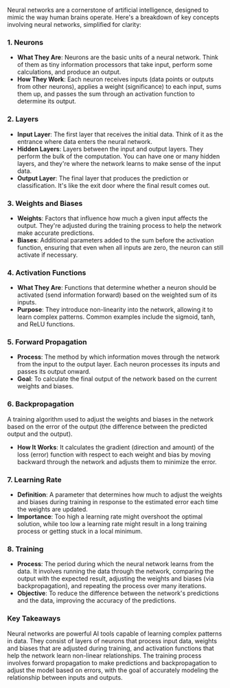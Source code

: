Neural networks are a cornerstone of artificial intelligence, designed to mimic the way human brains operate. Here's a breakdown of key concepts involving neural networks, simplified for clarity:

### 1. **Neurons**

- **What They Are**: Neurons are the basic units of a neural network. Think of them as tiny information processors that take input, perform some calculations, and produce an output.
- **How They Work**: Each neuron receives inputs (data points or outputs from other neurons), applies a weight (significance) to each input, sums them up, and passes the sum through an activation function to determine its output.

### 2. **Layers**

- **Input Layer**: The first layer that receives the initial data. Think of it as the entrance where data enters the neural network.
- **Hidden Layers**: Layers between the input and output layers. They perform the bulk of the computation. You can have one or many hidden layers, and they're where the network learns to make sense of the input data.
- **Output Layer**: The final layer that produces the prediction or classification. It's like the exit door where the final result comes out.

### 3. **Weights and Biases**

- **Weights**: Factors that influence how much a given input affects the output. They're adjusted during the training process to help the network make accurate predictions.
- **Biases**: Additional parameters added to the sum before the activation function, ensuring that even when all inputs are zero, the neuron can still activate if necessary.

### 4. **Activation Functions**

- **What They Are**: Functions that determine whether a neuron should be activated (send information forward) based on the weighted sum of its inputs.
- **Purpose**: They introduce non-linearity into the network, allowing it to learn complex patterns. Common examples include the sigmoid, tanh, and ReLU functions.

### 5. **Forward Propagation**

- **Process**: The method by which information moves through the network from the input to the output layer. Each neuron processes its inputs and passes its output onward.
- **Goal**: To calculate the final output of the network based on the current weights and biases.

### 6. **Backpropagation**

  A training algorithm used to adjust the weights and biases in the network based on the error of the output (the difference between the predicted output and the  output).
- **How It Works**: It calculates the gradient (direction and amount) of the loss (error) function with respect to each weight and bias by moving backward through the network and adjusts them to minimize the error.

### 7. **Learning Rate**

- **Definition**: A parameter that determines how much to adjust the weights and biases during training in response to the estimated error each time the weights are updated.
- **Importance**: Too high a learning rate might overshoot the optimal solution, while too low a learning rate might result in a long training process or getting stuck in a local minimum.

### 8. **Training**

- **Process**: The period during which the neural network learns from the data. It involves running the data through the network, comparing the output with the expected result, adjusting the weights and biases (via backpropagation), and repeating the process over many iterations.
- **Objective**: To reduce the difference between the network's predictions and the  data, improving the accuracy of the predictions.

### Key Takeaways

Neural networks are powerful AI tools capable of learning complex patterns in data. They consist of layers of neurons that process input data, weights and biases that are adjusted during training, and activation functions that help the network learn non-linear relationships. The training process involves forward propagation to make predictions and backpropagation to adjust the model based on errors, with the goal of accurately modeling the relationship between inputs and outputs.
